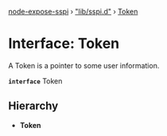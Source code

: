 [node-expose-sspi](../README.md) › ["lib/sspi.d"](../modules/_lib_sspi_d_.md) › [Token](_lib_sspi_d_.token.md)

# Interface: Token

A Token is a pointer to some user information.

**`interface`** Token

## Hierarchy

* **Token**
